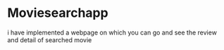 # Moviesearchapp
i have implemented a webpage on which you can go and see the review and detail of searched movie
